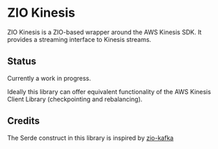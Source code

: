# ZIO Kinesis

ZIO Kinesis is a ZIO-based wrapper around the AWS Kinesis SDK. It provides a streaming interface to Kinesis streams.

## Status

Currently a work in progress. 

Ideally this library can offer equivalent functionality of the AWS Kinesis Client Library (checkpointing and rebalancing).

## Credits

The Serde construct in this library is inspired by [zio-kafka](https://github.com/zio/zio-kafka)


